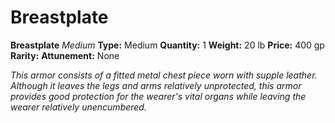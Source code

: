 # Breastplate

**Breastplate**
_Medium_
**Type:** Medium
**Quantity:** 1
**Weight:** 20 lb
**Price:** 400 gp
**Rarity:** 
**Attunement:** None

*This armor consists of a fitted metal chest piece worn with supple leather. Although it leaves the legs and arms relatively unprotected, this armor provides good protection for the wearer's vital organs while leaving the wearer relatively unencumbered.*